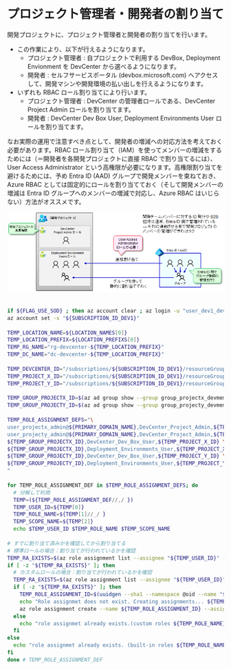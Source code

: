 # プロジェクト管理者・開発者の割り当て

開発プロジェクトに、プロジェクト管理者と開発者の割り当てを行います。

- この作業により、以下が行えるようになります。
  - プロジェクト管理者 : 自プロジェクトで利用する DevBox, Deployment Envionment を DevCenter から選べるようになります。
  - 開発者 : セルフサービスポータル (devbox.microsoft.com) へアクセスして、開発マシンや開発環境の払い出しを行えるようになります。
- いずれも RBAC ロール割り当てにより行います。
  - プロジェクト管理者 : DevCenter の管理者ロールである、DevCenter Project Admin ロールを割り当てます。
  - 開発者 : DevCenter Dev Box User, Deployment Environments User ロールを割り当てます。

なお実際の運用で注意すべき点として、開発者の増減への対応方法を考えておく必要があります。RBAC ロール割り当て（IAM）を使ってメンバーの増減をするためには（＝開発者を各開発プロジェクトに直接 RBAC で割り当てるには）、User Access Administrator という高権限が必要になります。高権限割り当てを避けるためには、予め Entra ID (AAD) グループで開発メンバーを束ねておき、Azure RBAC としては固定的にロールを割り当てておく（そして開発メンバーの増減は Entra ID グループへのメンバーの増減で対応し、Azure RBAC はいじらない）方法がオススメです。

![picture 0](./images/593db113554f577bf8e2ace8b40cc52aa16497b78f182467699c9d5d71d78660.png)  

```bash

if ${FLAG_USE_SOD} ; then az account clear ; az login -u "user_dev1_dev@${PRIMARY_DOMAIN_NAME}" -p "${ADMIN_PASSWORD}" ; fi
az account set -s "${SUBSCRIPTION_ID_DEV1}"

TEMP_LOCATION_NAME=${LOCATION_NAMES[0]}
TEMP_LOCATION_PREFIX=${LOCATION_PREFIXS[0]}
TEMP_RG_NAME="rg-devcenter-${TEMP_LOCATION_PREFIX}"
TEMP_DC_NAME="dc-devcenter-${TEMP_LOCATION_PREFIX}"

TEMP_DEVCENTER_ID="/subscriptions/${SUBSCRIPTION_ID_DEV1}/resourceGroups/${TEMP_RG_NAME}/providers/Microsoft.DevCenter/devcenters/${TEMP_DC_NAME}"
TEMP_PROJECT_X_ID="/subscriptions/${SUBSCRIPTION_ID_DEV1}/resourceGroups/${TEMP_RG_NAME}/providers/Microsoft.DevCenter/projects/DevProjectX"
TEMP_PROJECT_Y_ID="/subscriptions/${SUBSCRIPTION_ID_DEV1}/resourceGroups/${TEMP_RG_NAME}/providers/Microsoft.DevCenter/projects/DevProjectY"

TEMP_GROUP_PROJECTX_ID=$(az ad group show --group group_projectx_devmembers --query id -o tsv)
TEMP_GROUP_PROJECTY_ID=$(az ad group show --group group_projecty_devmembers --query id -o tsv)

TEMP_ROLE_ASSIGNMENT_DEFS="\
user_projectx_admin@${PRIMARY_DOMAIN_NAME},DevCenter_Project_Admin,${TEMP_PROJECT_X_ID} \
user_projecty_admin@${PRIMARY_DOMAIN_NAME},DevCenter_Project_Admin,${TEMP_PROJECT_Y_ID} \
${TEMP_GROUP_PROJECTX_ID},DevCenter_Dev_Box_User,${TEMP_PROJECT_X_ID} \
${TEMP_GROUP_PROJECTX_ID},Deployment_Environments_User,${TEMP_PROJECT_X_ID} \
${TEMP_GROUP_PROJECTY_ID},DevCenter_Dev_Box_User,${TEMP_PROJECT_Y_ID} \
${TEMP_GROUP_PROJECTY_ID},Deployment_Environments_User,${TEMP_PROJECT_Y_ID} \
"

for TEMP_ROLE_ASSIGNMENT_DEF in $TEMP_ROLE_ASSIGNMENT_DEFS; do
  # 分解して利用
  TEMP=(${TEMP_ROLE_ASSIGNMENT_DEF//,/ })
  TEMP_USER_ID=${TEMP[0]}
  TEMP_ROLE_NAME=${TEMP[1]//_/ }
  TEMP_SCOPE_NAME=${TEMP[2]}
  echo $TEMP_USER_ID $TEMP_ROLE_NAME $TEMP_SCOPE_NAME

# すでに割り当て済みかを確認してから割り当てる
# 標準ロールの場合：割り当てが行われているかを確認
TEMP_RA_EXISTS=$(az role assignment list --assignee "${TEMP_USER_ID}" --scope "${TEMP_SCOPE_NAME}" --query "[? roleDefinitionName == '${TEMP_ROLE_NAME}']" -o tsv)
if [ -z "${TEMP_RA_EXISTS}" ]; then
  # カスタムロールの場合：割り当てが行われているかを確認
  TEMP_RA_EXISTS=$(az role assignment list --assignee "${TEMP_USER_ID}" --scope "${TEMP_SCOPE_NAME}" --query "[? ends_with(roleDefinitionId , '${TEMP_ROLE_NAME}')]" -o tsv)
  if [ -z "${TEMP_RA_EXISTS}" ]; then
    TEMP_ROLE_ASSIGNMENT_ID=$(uuidgen --sha1 --namespace @oid --name "${TEMP_ROLE_ASSIGNMENT_DEF}")
    echo "Role assignmet does not exist. Creating assignments... ${TEMP_ROLE_ASSIGNMENT_DEF} ${TEMP_ROLE_ASSIGNMENT_ID}"
    az role assignment create --name ${TEMP_ROLE_ASSIGNMENT_ID} --assignee "${TEMP_USER_ID}" --role "${TEMP_ROLE_NAME}" --scope "${TEMP_SCOPE_NAME}"
  else
    echo "role assignmet already exists.(custom roles ${TEMP_ROLE_NAME})"
  fi
else
  echo "role assignmet already exists. (built-in roles ${TEMP_ROLE_NAME})"
fi
done # TEMP_ROLE_ASSIGNMENT_DEF

```
